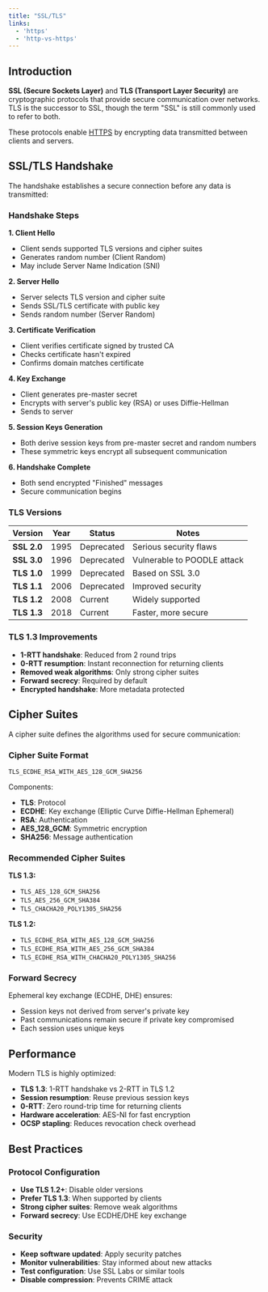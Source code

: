 ```yaml
---
title: "SSL/TLS"
links:
  - 'https'
  - 'http-vs-https'
---
```


## Introduction

**SSL (Secure Sockets Layer)** and **TLS (Transport Layer Security)** are cryptographic protocols that provide secure communication over networks. TLS is the successor to SSL, though the term "SSL" is still commonly used to refer to both.

These protocols enable [HTTPS](/notes/https) by encrypting data transmitted between clients and servers.

## SSL/TLS Handshake

The handshake establishes a secure connection before any data is transmitted:

### Handshake Steps

**1. Client Hello**
- Client sends supported TLS versions and cipher suites
- Generates random number (Client Random)
- May include Server Name Indication (SNI)

**2. Server Hello**
- Server selects TLS version and cipher suite
- Sends SSL/TLS certificate with public key
- Sends random number (Server Random)

**3. Certificate Verification**
- Client verifies certificate signed by trusted CA
- Checks certificate hasn't expired
- Confirms domain matches certificate

**4. Key Exchange**
- Client generates pre-master secret
- Encrypts with server's public key (RSA) or uses Diffie-Hellman
- Sends to server

**5. Session Keys Generation**
- Both derive session keys from pre-master secret and random numbers
- These symmetric keys encrypt all subsequent communication

**6. Handshake Complete**
- Both send encrypted "Finished" messages
- Secure communication begins

### TLS Versions

| Version | Year | Status | Notes |
|---------|------|--------|-------|
| **SSL 2.0** | 1995 | Deprecated | Serious security flaws |
| **SSL 3.0** | 1996 | Deprecated | Vulnerable to POODLE attack |
| **TLS 1.0** | 1999 | Deprecated | Based on SSL 3.0 |
| **TLS 1.1** | 2006 | Deprecated | Improved security |
| **TLS 1.2** | 2008 | Current | Widely supported |
| **TLS 1.3** | 2018 | Current | Faster, more secure |

### TLS 1.3 Improvements

- **1-RTT handshake**: Reduced from 2 round trips
- **0-RTT resumption**: Instant reconnection for returning clients
- **Removed weak algorithms**: Only strong cipher suites
- **Forward secrecy**: Required by default
- **Encrypted handshake**: More metadata protected

## Cipher Suites

A cipher suite defines the algorithms used for secure communication:

### Cipher Suite Format

```
TLS_ECDHE_RSA_WITH_AES_128_GCM_SHA256
```

Components:
- **TLS**: Protocol
- **ECDHE**: Key exchange (Elliptic Curve Diffie-Hellman Ephemeral)
- **RSA**: Authentication
- **AES_128_GCM**: Symmetric encryption
- **SHA256**: Message authentication

### Recommended Cipher Suites

**TLS 1.3:**
- `TLS_AES_128_GCM_SHA256`
- `TLS_AES_256_GCM_SHA384`
- `TLS_CHACHA20_POLY1305_SHA256`

**TLS 1.2:**
- `TLS_ECDHE_RSA_WITH_AES_128_GCM_SHA256`
- `TLS_ECDHE_RSA_WITH_AES_256_GCM_SHA384`
- `TLS_ECDHE_RSA_WITH_CHACHA20_POLY1305_SHA256`

### Forward Secrecy

Ephemeral key exchange (ECDHE, DHE) ensures:
- Session keys not derived from server's private key
- Past communications remain secure if private key compromised
- Each session uses unique keys

## Performance

Modern TLS is highly optimized:

- **TLS 1.3**: 1-RTT handshake vs 2-RTT in TLS 1.2
- **Session resumption**: Reuse previous session keys
- **0-RTT**: Zero round-trip time for returning clients
- **Hardware acceleration**: AES-NI for fast encryption
- **OCSP stapling**: Reduces revocation check overhead

## Best Practices

### Protocol Configuration

- **Use TLS 1.2+**: Disable older versions
- **Prefer TLS 1.3**: When supported by clients
- **Strong cipher suites**: Remove weak algorithms
- **Forward secrecy**: Use ECDHE/DHE key exchange

### Security

- **Keep software updated**: Apply security patches
- **Monitor vulnerabilities**: Stay informed about new attacks
- **Test configuration**: Use SSL Labs or similar tools
- **Disable compression**: Prevents CRIME attack
